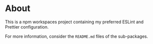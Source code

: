 # About

This is a npm workspaces project containing my preferred ESLint and Prettier configuration.

For more information, consider the `README.md` files of the sub-packages.
